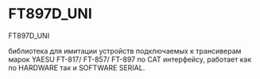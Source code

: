 # FT897D_UNI
FT897D_UNI

библиотека для имитации устройств подключаемых к трансиверам марок YAESU FT-817/ FT-857/ FT-897 по CAT интерфейсу,
работает как по HARDWARE так и SOFTWARE SERIAL.

